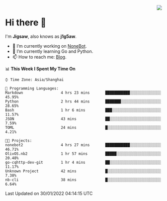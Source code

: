<a href="#">
  <img align="right" src="https://github-readme-stats.vercel.app/api?username=j1g5awi&count_private=true&show_icons=true&title_color=80070B&text_color=B3B3B3&bg_color=212121&icon_color=80070B" />
</a>

# Hi there 👋

I'm **Jigsaw**, also knows as **j1g5aw**.

- 🔭 I’m currently working on [NoneBot](https://github.com/nonebot).
- 🌱 I’m currently learning Go and Python.
- 📫 How to reach me: [Blog](https://blog.maddestroyer.xyz/).

<!--START_SECTION:waka-->
📊 **This Week I Spent My Time On** 

```text
⌚︎ Time Zone: Asia/Shanghai

💬 Programming Languages: 
Markdown                 4 hrs 23 mins       ███████████░░░░░░░░░░░░░░   45.95% 
Python                   2 hrs 44 mins       ███████░░░░░░░░░░░░░░░░░░   28.65% 
Bash                     1 hr 6 mins         ███░░░░░░░░░░░░░░░░░░░░░░   11.57% 
JSON                     43 mins             ██░░░░░░░░░░░░░░░░░░░░░░░   7.59% 
TOML                     24 mins             █░░░░░░░░░░░░░░░░░░░░░░░░   4.21%

🐱‍💻 Projects: 
nonebot2                 4 hrs 27 mins       ███████████░░░░░░░░░░░░░░   46.71% 
OlivOS.nb2               1 hr 57 mins        █████░░░░░░░░░░░░░░░░░░░░   20.48% 
go-cqhttp-dev-git        1 hr 4 mins         ██░░░░░░░░░░░░░░░░░░░░░░░   11.17% 
Unknown Project          42 mins             █░░░░░░░░░░░░░░░░░░░░░░░░   7.38% 
nb-cli                   38 mins             █░░░░░░░░░░░░░░░░░░░░░░░░   6.64%

```


 Last Updated on 30/01/2022 04:14:15 UTC
<!--END_SECTION:waka-->
